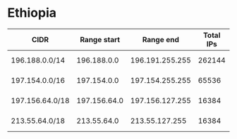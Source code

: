# Ethiopia

CIDR               | Range start     | Range end       | Total IPs  | Assign date | Owner
------------------ | --------------- | --------------- | ---------- | ----------- | -----
196.188.0.0/14     | 196.188.0.0     | 196.191.255.255 | 262144     | 2015-10-12  | 
197.154.0.0/16     | 197.154.0.0     | 197.154.255.255 | 65536      | 2012-05-30  | 
197.156.64.0/18    | 197.156.64.0    | 197.156.127.255 | 16384      | 2011-08-24  | 
213.55.64.0/18     | 213.55.64.0     | 213.55.127.255  | 16384      | 2000-10-12  | 
